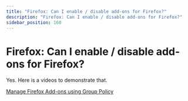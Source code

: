 ```yaml
---
title: "Firefox: Can I enable / disable add-ons for Firefox?"
description: "Firefox: Can I enable / disable add-ons for Firefox?"
sidebar_position: 160
---
```


# Firefox: Can I enable / disable add-ons for Firefox?

Yes. Here is a videos to demonstrate that.

[Manage Firefox Add-ons using Group Policy](/docs/endpointpolicymanager/knowledgebase/applicationmanager/videolearningcenter/firefox/addons.md)
